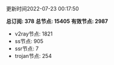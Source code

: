 更新时间2022-07-23 00:17:50

**总订阅: 378**
**总节点: 15405**
**有效节点: 2987**
- v2ray节点: 1821
- ss节点: 905
- ssr节点: 7
- trojan节点: 254
